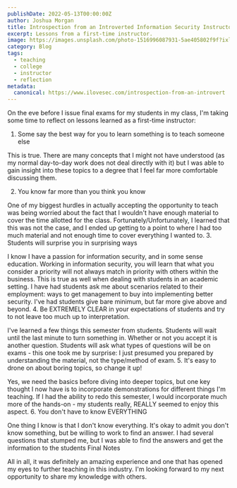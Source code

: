 ```yaml
---
publishDate: 2022-05-13T00:00:00Z
author: Joshua Morgan
title: Introspection from an Introverted Information Security Instructor
excerpt: Lessons from a first-time instructor.
image: https://images.unsplash.com/photo-1516996087931-5ae405802f9f?ixlib=rb-4.0.3&ixid=M3wxMjA3fDB8MHxwaG90by1wYWdlfHx8fGVufDB8fHx8fA%3D%3D&auto=format&fit=crop&w=2070&q=80
category: Blog
tags:
  - teaching
  - college
  - instructor
  - reflection
metadata:
  canonical: https://www.ilovesec.com/introspection-from-an-introvert
---
```


On the eve before I issue final exams for my students in my class, I'm taking some time to reflect on lessons learned as a first-time instructor:

1. Some say the best way for you to learn something is to teach someone else

This is true. There are many concepts that I might not have understood (as my normal day-to-day work does not deal directly with it) but I was able to gain insight into these topics to a degree that I feel far more comfortable discussing them.

2. You know far more than you think you know

One of my biggest hurdles in actually accepting the opportunity to teach was being worried about the fact that I wouldn't have enough material to cover the time allotted for the class. Fortunately/Unfortunately, I learned that this was not the case, and I ended up getting to a point to where I had too much material and not enough time to cover everything I wanted to.
3. Students will surprise you in surprising ways

I know I have a passion for information security, and in some sense education. Working in information security, you will learn that what you consider a priority will not always match in priority with others within the business. This is true as well when dealing with students in an academic setting. I have had students ask me about scenarios related to their employment: ways to get management to buy into implementing better security. I've had students give bare minimum, but far more give above and beyond.
4. Be EXTREMELY CLEAR in your expectations of students and try to not leave too much up to interpretation.

I've learned a few things this semester from students. Students will wait until the last minute to turn something in. Whether or not you accept it is another question. Students will ask what types of questions will be on exams - this one took me by surprise: I just presumed you prepared by understanding the material, not the type/method of exam.
5. It's easy to drone on about boring topics, so change it up!

Yes, we need the basics before diving into deeper topics, but one key thought I now have is to incorporate demonstrations for different things I'm teaching. If I had the ability to redo this semester, I would incorporate much more of the hands-on - my students really, REALLY seemed to enjoy this aspect.
6. You don't have to know EVERYTHING

One thing I know is that I don't know everything. It's okay to admit you don't know something, but be willing to work to find an answer. I had several questions that stumped me, but I was able to find the answers and get the information to the students
Final Notes

All in all, it was definitely an amazing experience and one that has opened my eyes to further teaching in this industry. I'm looking forward to my next opportunity to share my knowledge with others.
